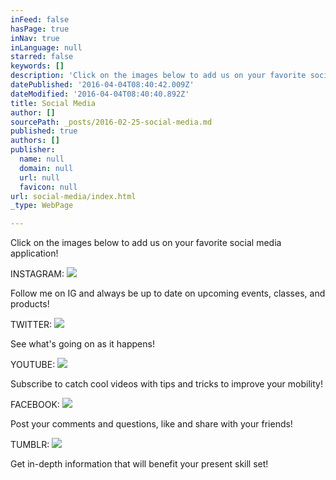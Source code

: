 ```yaml
---
inFeed: false
hasPage: true
inNav: true
inLanguage: null
starred: false
keywords: []
description: 'Click on the images below to add us on your favorite social media application!'
datePublished: '2016-04-04T08:40:42.009Z'
dateModified: '2016-04-04T08:40:40.892Z'
title: Social Media
author: []
sourcePath: _posts/2016-02-25-social-media.md
published: true
authors: []
publisher:
  name: null
  domain: null
  url: null
  favicon: null
url: social-media/index.html
_type: WebPage

---
```

Click on the images below to add us on your favorite social media application!

INSTAGRAM:
![](https://s3-us-west-2.amazonaws.com/the-grid-img/p/ece249f2c2ff5afe9dda81eb0b5cae3f7b3b18a8.png)

Follow me on IG and always be up to date on upcoming events, classes, and products! 

TWITTER:
![](https://s3-us-west-2.amazonaws.com/the-grid-img/p/141cfb6d2b864d2624e3afc2a015860950a7d431.png)

See what's going on as it happens!

YOUTUBE:
![](https://s3-us-west-2.amazonaws.com/the-grid-img/p/e640125e56840702111e099082d0c2fab124d4b9.png)

Subscribe to catch cool videos with tips and tricks to improve your mobility!

FACEBOOK:
![](https://s3-us-west-2.amazonaws.com/the-grid-img/p/e64b647dc083894ebc871b509355a098961cdbf0.png)

Post your comments and questions, like and share with your friends!

TUMBLR:
![](https://s3-us-west-2.amazonaws.com/the-grid-img/p/46e4a4db21975072659a06760ad7fac2e1cbefc9.png)

Get in-depth information that will benefit your present skill set!